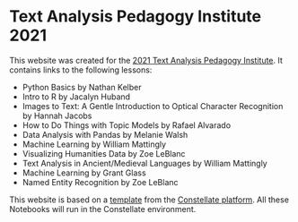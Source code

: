 # Text Analysis Pedagogy Institute 2021

This website was created for the [2021 Text Analysis Pedagogy Institute](https://labs.jstor.org/tapi/). It contains links to the following lessons:

* Python Basics by Nathan Kelber
* Intro to R by Jacalyn Huband
* Images to Text: A Gentle Introduction to Optical Character Recognition by Hannah Jacobs
* How to Do Things with Topic Models by Rafael Alvarado
* Data Analysis with Pandas by Melanie Walsh
* Machine Learning by William Mattingly
* Visualizing Humanities Data by Zoe LeBlanc
* Text Analysis in Ancient/Medieval Languages by William Mattingly
* Machine Learning by Grant Glass
* Named Entity Recognition by Zoe LeBlanc

This website is based on a [template](https://github.com/ithaka/tdm-notebooks) from the [Constellate platform](https://constellate.org). All these Notebooks will run in the Constellate environment.  

